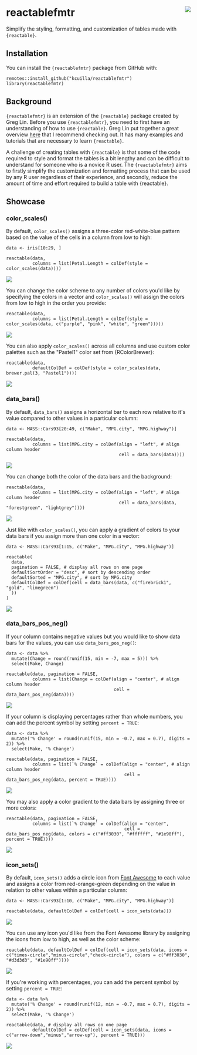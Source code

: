 # reactablefmtr <img src="man/figures/reactablefmtr_hex_logo.png" align="right" />

<!-- badges: start -->
<!-- badges: end -->

Simplify the styling, formatting, and customization of tables made with `{reactable}`.


## Installation

You can install the `{reactablefmtr}` package from GitHub with:

```{r}
remotes::install_github("kcuilla/reactablefmtr")
library(reactablefmtr)
```

## Background

`{reactablefmtr}` is an extension of the `{reactable}` package created by Greg Lin. Before you use `{reactablefmtr}`, you need to first have an understanding of how to use `{reactable}`. Greg Lin put together a great overview [here](https://glin.github.io/reactable/index.html) that I recommend checking out. It has many examples and tutorials that are necessary to learn `{reactable}`.

A challenge of creating tables with `{reactable}` is that some of the code required to style and format the tables is a bit lengthy and can be difficult to understand for someone who is a novice R user. The `{reactablefmtr}` aims to firstly simplify the customization and formatting process that can be used by any R user regardless of their experience, and secondly, reduce the amount of time and effort required to build a table with {reactable}. 

## Showcase

### color_scales()

By default, `color_scales()` assigns a three-color red-white-blue pattern based on the value of the cells in a column from low to high:

```{r}
data <- iris[10:29, ]

reactable(data,
          columns = list(Petal.Length = colDef(style = color_scales(data))))
```
<img src="man/figures/README_color_scales_default.PNG" align="center" />

You can change the color scheme to any number of colors you'd like by specifying the colors in a vector and `color_scales()` will assign the colors from low to high in the order you provide:

```{r}
reactable(data,
          columns = list(Petal.Length = colDef(style = color_scales(data, c("purple", "pink", "white", "green")))))
```
<img src="man/figures/README_color_scales_example.PNG" align="center" />

You can also apply `color_scales()` across all columns and use custom color palettes such as the "Pastel1" color set from {RColorBrewer}:

```{r}
reactable(data,
          defaultColDef = colDef(style = color_scales(data, brewer.pal(3, "Pastel1"))))
```
<img src="man/figures/README_color_scales_custom.PNG" align="center" />


### data_bars()

By default, `data_bars()` assigns a horizontal bar to each row relative to it's value compared to other values in a particular column:

```{r}
data <- MASS::Cars93[20:49, c("Make", "MPG.city", "MPG.highway")]

reactable(data,
          columns = list(MPG.city = colDef(align = "left", # align column header
                                           cell = data_bars(data))))
```
<img src="man/figures/README_data_bars_default.PNG" align="center" />

You can change both the color of the data bars and the background:

```{r}
reactable(data,
          columns = list(MPG.city = colDef(align = "left", # align column header
                                           cell = data_bars(data, "forestgreen", "lightgrey"))))
```
<img src="man/figures/README_data_bars_background.PNG" align="center" />

Just like with `color_scales()`, you can apply a gradient of colors to your data bars if you assign more than one color in a vector:

```{r}
data <- MASS::Cars93[1:15, c("Make", "MPG.city", "MPG.highway")]

reactable(
  data,
  pagination = FALSE, # display all rows on one page
  defaultSortOrder = "desc", # sort by descending order
  defaultSorted = "MPG.city", # sort by MPG.city
  defaultColDef = colDef(cell = data_bars(data, c("firebrick1", "gold", "limegreen")
  ))
)
```
<img src="man/figures/README_data_bars_conditional.PNG" align="center" />


### data_bars_pos_neg()

If your column contains negative values but you would like to show data bars for the values, you can use `data_bars_pos_neg()`:

```{r}
data <- data %>% 
  mutate(Change = round(runif(15, min = -7, max = 5))) %>% 
  select(Make, Change)

reactable(data, pagination = FALSE,
          columns = list(Change = colDef(align = "center", # align column header
                                         cell = data_bars_pos_neg(data))))
```
<img src="man/figures/README_data_bars_pos_neg_default1.PNG" align="center" />

If your column is displaying percentages rather than whole numbers, you can add the percent symbol by setting `percent = TRUE`:

```{r}
data <- data %>% 
  mutate('% Change' = round(runif(15, min = -0.7, max = 0.7), digits = 2)) %>% 
  select(Make, '% Change')

reactable(data, pagination = FALSE,
          columns = list(`% Change` = colDef(align = "center", # align column header
                                             cell = data_bars_pos_neg(data, percent = TRUE))))
```
<img src="man/figures/README_data_bars_pos_neg_percent.PNG" align="center" />

You may also apply a color gradient to the data bars by assigning three or more colors:

```{r}
reactable(data, pagination = FALSE,
          columns = list(`% Change` = colDef(align = "center",
                                             cell = data_bars_pos_neg(data, colors = c("#ff3030", "#ffffff", "#1e90ff"), percent = TRUE))))

```
<img src="man/figures/README_data_bars_pos_neg_gradient.PNG" align="center" />


### icon_sets()

By default, `icon_sets()` adds a circle icon from [Font Awesome](https://fontawesome.com/icons?d=gallery) to each value and assigns a color from red-orange-green depending on the value in relation to other values within a particular column:

```{r}
data <- MASS::Cars93[1:10, c("Make", "MPG.city", "MPG.highway")]

reactable(data, defaultColDef = colDef(cell = icon_sets(data)))
```
<img src="man/figures/README_icon_sets_default.PNG" align="center" />

You can use any icon you'd like from the Font Awesome library by assigning the icons from low to high, as well as the color scheme:

```{r}
reactable(data, defaultColDef = colDef(cell = icon_sets(data, icons = c("times-circle","minus-circle","check-circle"), colors = c("#ff3030", "#d3d3d3", "#1e90ff"))))
```
<img src="man/figures/README_icon_sets_custom.PNG" align="center" />

If you're working with percentages, you can add the percent symbol by setting `percent = TRUE`:

```{r}
data <- data %>% 
  mutate('% Change' = round(runif(12, min = -0.7, max = 0.7), digits = 2)) %>% 
  select(Make, '% Change')

reactable(data, # display all rows on one page
          defaultColDef = colDef(cell = icon_sets(data, icons = c("arrow-down","minus","arrow-up"), percent = TRUE)))
```
<img src="man/figures/README_icon_sets_percent.PNG" align="center" />
